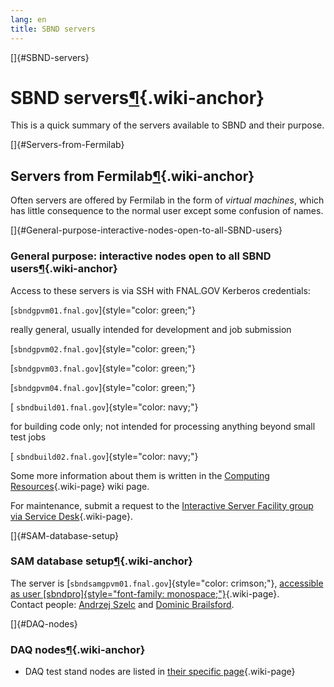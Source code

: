 ```yaml
---
lang: en
title: SBND servers
---
```


[]{#SBND-servers}

SBND servers[¶](#SBND-servers){.wiki-anchor}
============================================

This is a quick summary of the servers available to SBND and their
purpose.

[]{#Servers-from-Fermilab}

Servers from Fermilab[¶](#Servers-from-Fermilab){.wiki-anchor}
--------------------------------------------------------------

Often servers are offered by Fermilab in the form of *virtual machines*,
which has little consequence to the normal user except some confusion of
names.

[]{#General-purpose-interactive-nodes-open-to-all-SBND-users}

### General purpose: interactive nodes open to all SBND users[¶](#General-purpose-interactive-nodes-open-to-all-SBND-users){.wiki-anchor}

Access to these servers is via SSH with FNAL.GOV Kerberos credentials:

[`sbndgpvm01.fnal.gov`]{style="color: green;"}

really general, usually intended for development and job submission

[`sbndgpvm02.fnal.gov`]{style="color: green;"}

[`sbndgpvm03.fnal.gov`]{style="color: green;"}

[`sbndgpvm04.fnal.gov`]{style="color: green;"}

[ `sbndbuild01.fnal.gov`]{style="color: navy;"}

for building code only; not intended for processing anything beyond
small test jobs

[ `sbndbuild02.fnal.gov`]{style="color: navy;"}

Some more information about them is written in the [Computing
Resources](Computing_Resources.html#Where-to-work-interactive-nodes-GPVM){.wiki-page}
wiki page.

For maintenance, submit a request to the [Interactive Server Facility
group via Service
Desk](Computing_resources.html#Opening-a-ticket-in-Fermilab-Service-Desk){.wiki-page}.

[]{#SAM-database-setup}

### SAM database setup[¶](#SAM-database-setup){.wiki-anchor}

The server is [`sbndsamgpvm01.fnal.gov`]{style="color: crimson;"},
[accessible as user
[sbndpro]{style="font-family: monospace;"}](Access_to_servers_via_SSH.html#Access-as-a-different-user){.wiki-page}.\
Contact people: [Andrzej Szelc](mailto:andrzejs@fnal.gov) and [Dominic
Brailsford](mailto:d.brailsford@lancaster.ac.uk).

[]{#DAQ-nodes}

### DAQ nodes[¶](#DAQ-nodes){.wiki-anchor}

-   DAQ test stand nodes are listed in [their specific
    page](Test_stand_servers_names_and_purpose.html){.wiki-page}
